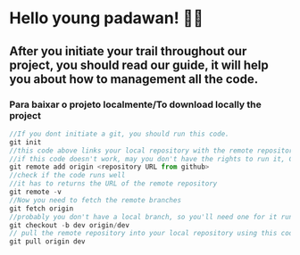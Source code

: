 # Hello young padawan! 🖖🤓 
## After you initiate your trail throughout our project, you should read our guide, it will help you about how to management all the code.

### Para baixar o projeto localmente/To download locally the project
````javascript
//If you dont initiate a git, you should run this code.
git init
//this code above links your local repository with the remote repository.
//if this code doesn't work, may you don't have the rights to run it, Check the error that the console returns.
git remote add origin <repository URL from github>
//check if the code runs well
//it has to returns the URL of the remote repository
git remote -v
//Now you need to fetch the remote branches
git fetch origin
//probably you don't have a local branch, so you'll need one for it run the code below.
git checkout -b dev origin/dev
// pull the remote repository into your local repository using this code.
git pull origin dev
````